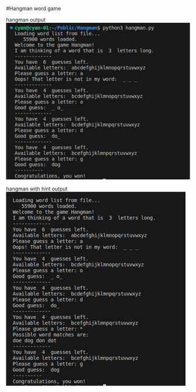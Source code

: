 #Hangman word game


hangman output
![alt text](<Screenshot from 2024-02-07 13-41-47.png>)

hangman with hint output
![alt text](<Screenshot from 2024-02-07 13-44-49.png>)